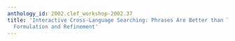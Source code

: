 ```yaml
---
anthology_id: 2002.clef_workshop-2002.37
title: 'Interactive Cross-Language Searching: Phrases Are Better than Terms of Query
  Formulation and Refinement'
---
```

